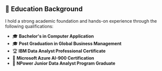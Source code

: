 ## 🏫 **Education Background**

I hold a strong academic foundation and hands-on experience through the following qualifications:

- 🎓 **Bachelor's in Computer Application**
- 🎓 **Post Graduation in Global Business Management**
- 🏆 **IBM Data Analyst Professional Certificate**  
- 🏅 **Microsoft Azure AI-900 Certification**  
- 🏅 **NPower Junior Data Analyst Program Graduate**  
